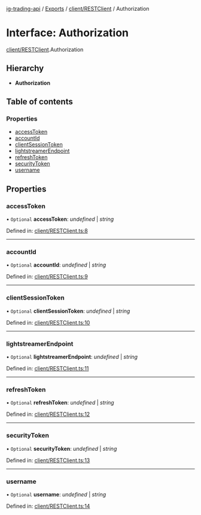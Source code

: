 [ig-trading-api](../README.md) / [Exports](../modules.md) / [client/RESTClient](../modules/client_restclient.md) / Authorization

# Interface: Authorization

[client/RESTClient](../modules/client_restclient.md).Authorization

## Hierarchy

- **Authorization**

## Table of contents

### Properties

- [accessToken](client_restclient.authorization.md#accesstoken)
- [accountId](client_restclient.authorization.md#accountid)
- [clientSessionToken](client_restclient.authorization.md#clientsessiontoken)
- [lightstreamerEndpoint](client_restclient.authorization.md#lightstreamerendpoint)
- [refreshToken](client_restclient.authorization.md#refreshtoken)
- [securityToken](client_restclient.authorization.md#securitytoken)
- [username](client_restclient.authorization.md#username)

## Properties

### accessToken

• `Optional` **accessToken**: _undefined_ \| _string_

Defined in: [client/RESTClient.ts:8](https://github.com/bennycode/ig-trading-api/blob/aeb83dc/src/client/RESTClient.ts#L8)

---

### accountId

• `Optional` **accountId**: _undefined_ \| _string_

Defined in: [client/RESTClient.ts:9](https://github.com/bennycode/ig-trading-api/blob/aeb83dc/src/client/RESTClient.ts#L9)

---

### clientSessionToken

• `Optional` **clientSessionToken**: _undefined_ \| _string_

Defined in: [client/RESTClient.ts:10](https://github.com/bennycode/ig-trading-api/blob/aeb83dc/src/client/RESTClient.ts#L10)

---

### lightstreamerEndpoint

• `Optional` **lightstreamerEndpoint**: _undefined_ \| _string_

Defined in: [client/RESTClient.ts:11](https://github.com/bennycode/ig-trading-api/blob/aeb83dc/src/client/RESTClient.ts#L11)

---

### refreshToken

• `Optional` **refreshToken**: _undefined_ \| _string_

Defined in: [client/RESTClient.ts:12](https://github.com/bennycode/ig-trading-api/blob/aeb83dc/src/client/RESTClient.ts#L12)

---

### securityToken

• `Optional` **securityToken**: _undefined_ \| _string_

Defined in: [client/RESTClient.ts:13](https://github.com/bennycode/ig-trading-api/blob/aeb83dc/src/client/RESTClient.ts#L13)

---

### username

• `Optional` **username**: _undefined_ \| _string_

Defined in: [client/RESTClient.ts:14](https://github.com/bennycode/ig-trading-api/blob/aeb83dc/src/client/RESTClient.ts#L14)

